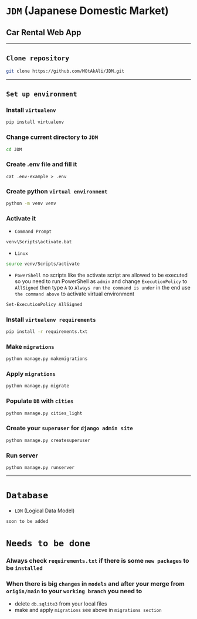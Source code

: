 # `JDM` (Japanese Domestic Market)
## Car Rental Web App

<hr>

## `Clone repository`
```bash
git clone https://github.com/MOtAkAli/JDM.git
```

<hr>

## `Set up environment`
### Install `virtualenv`
```bash
pip install virtualenv
```
### Change current directory to `JDM`
```bash
cd JDM
```
### Create .env file and fill it
```
cat .env-example > .env
```
### Create python `virtual environment`
```bash
python -m venv venv
```
### Activate it
- `Command Prompt`
```bash
venv\Scripts\activate.bat
```
- `Linux`
```bash
source venv/Scripts/activate
```
- `PowerShell`
no scripts like the activate script are allowed to be executed so you need to run PowerShell as `admin` and change `ExecutionPolicy` to `AllSigned` then type `A` to `Always run` `the command is under` in the end use `the command above` to activate virtual environment
```bash
Set-ExecutionPolicy AllSigned
```
### Install `virtualenv requirements`
```bash
pip install -r requirements.txt
```
### Make `migrations`
```bash
python manage.py makemigrations
```
### Apply `migrations`
```bash
python manage.py migrate
```
### Populate `DB` with `cities`
```bash
python manage.py cities_light
```
### Create your `superuser` for `django admin site`
```bash
python manage.py createsuperuser
```
### Run server
```bash
python manage.py runserver
```

<hr>

# `Database`
- `LDM` (Logical Data Model)

`soon to be added`

# `Needs to be done`
### Always check `requirements.txt` if there is some `new packages` to be `installed`
### When there is big `changes` in `models` and after your merge from `origin/main` to your `working branch` you need to 
- delete `db.sqlite3` from your local files
- make and apply `migrations` see above in `migrations section`
